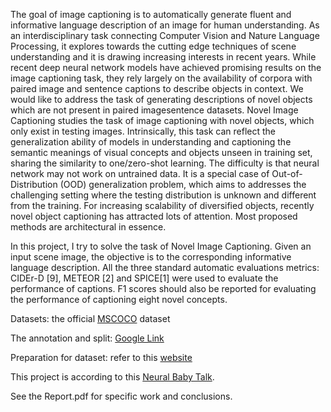 The goal of image captioning is to automatically generate fluent and informative language description of an image for human understanding. As an interdisciplinary task connecting Computer Vision and Nature Language Processing, it explores towards the cutting edge techniques of scene understanding and it is drawing increasing interests in recent years. While recent deep neural network models have achieved promising results on the image captioning task, they rely largely on the availability of corpora with paired image and sentence captions to describe objects in context. We would like to address the task of generating descriptions of novel objects which are not present in paired imagesentence datasets. Novel Image Captioning studies the task of image captioning with novel objects, which only exist in testing images. Intrinsically, this task can reflect the generalization ability of models in understanding and captioning the semantic meanings of visual concepts and objects unseen in training set, sharing the similarity to one/zero-shot learning. The difficulty is that neural network may not work on untrained data. It is a special case of Out-of-Distribution (OOD) generalization problem, which aims to addresses the challenging setting where the testing distribution is unknown and different from the training. For increasing scalability of diversified objects, recently novel object captioning has attracted lots of attention. Most proposed methods are architectural in essence. 

In this project, I try to solve the task of Novel Image Captioning. Given an input scene image, the objective is to the corresponding informative language description. All the three standard automatic evaluations metrics: CIDEr-D [9], METEOR [2] and SPICE[1] were used to evaluate the performance of captions. F1 scores should also be reported for evaluating the performance of captioning eight novel concepts.

Datasets: the official [MSCOCO](https://cocodataset.org/#download) dataset

The annotation and split: [Google Link](https://drive.google.com/drive/u/0/folders/1ct0KhDW8ZHW4D9pxu0IX1ntTaH-XOAVV)

Preparation for dataset: refer to this [website](https://github.com/LisaAnne/DCC)

This project is according to this [Neural Baby Talk](https://arxiv.org/abs/1803.09845).

See the Report.pdf for specific work and conclusions.